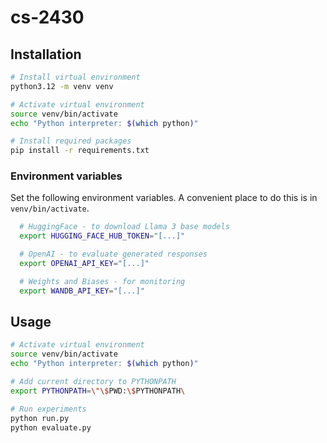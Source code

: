 # cs-2430

## Installation

``` bash
# Install virtual environment
python3.12 -m venv venv

# Activate virtual environment
source venv/bin/activate
echo "Python interpreter: $(which python)"

# Install required packages
pip install -r requirements.txt
```

### Environment variables

Set the following environment variables. A convenient place to do this is in `venv/bin/activate`.

```bash
  # HuggingFace - to download Llama 3 base models
  export HUGGING_FACE_HUB_TOKEN="[...]"

  # OpenAI - to evaluate generated responses
  export OPENAI_API_KEY="[...]"

  # Weights and Biases - for monitoring
  export WANDB_API_KEY="[...]"  
```

## Usage

```bash
# Activate virtual environment
source venv/bin/activate
echo "Python interpreter: $(which python)"

# Add current directory to PYTHONPATH
export PYTHONPATH=\"\$PWD:\$PYTHONPATH\

# Run experiments
python run.py
python evaluate.py
```
